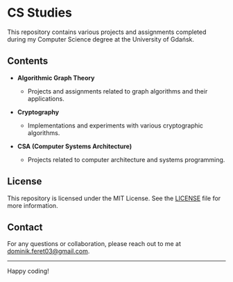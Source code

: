 # CS Studies

This repository contains various projects and assignments completed during my Computer Science degree at the University of Gdańsk.

## Contents

- **Algorithmic Graph Theory**
  - Projects and assignments related to graph algorithms and their applications.

- **Cryptography**
  - Implementations and experiments with various cryptographic algorithms.

- **CSA (Computer Systems Architecture)**
  - Projects related to computer architecture and systems programming.

## License

This repository is licensed under the MIT License. See the [LICENSE](LICENSE) file for more information.

## Contact

For any questions or collaboration, please reach out to me at [dominik.feret03@gmail.com](mailto:dominik.feret03@gmail.com).

---

Happy coding!
